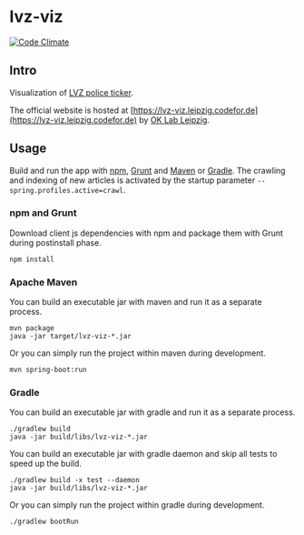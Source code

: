 # lvz-viz

[![Code Climate](https://codeclimate.com/github/CodeforLeipzig/lvz-viz/badges/gpa.svg)](https://codeclimate.com/github/CodeforLeipzig/lvz-viz)

## Intro

Visualization of [LVZ police ticker](http://www.lvz-online.de/leipzig/polizeiticker/r-polizeiticker.html).

The official website is hosted at [https://lvz-viz.leipzig.codefor.de](https://lvz-viz.leipzig.codefor.de)
by [OK Lab Leipzig](http://codefor.de/projekte/2014-07-01-le-lvz_polizeiticker_visualisierung).

## Usage

Build and run the app with [npm](https://www.npmjs.com), [Grunt](http://gruntjs.com/) and [Maven](https://maven.apache.org/) or [Gradle](https://gradle.org). The crawling and indexing of new articles is activated by the startup parameter `--spring.profiles.active=crawl`.

### npm and Grunt

Download client js dependencies with npm and package them with Grunt during postinstall phase.

    npm install

### Apache Maven

You can build an executable jar with maven and run it as a separate process.

    mvn package
    java -jar target/lvz-viz-*.jar

Or you can simply run the project within maven during development.

    mvn spring-boot:run

### Gradle

You can build an executable jar with gradle and run it as a separate process.

    ./gradlew build
    java -jar build/libs/lvz-viz-*.jar

You can build an executable jar with gradle daemon and skip all tests to speed up the build.

    ./gradlew build -x test --daemon
    java -jar build/libs/lvz-viz-*.jar

Or you can simply run the project within gradle during development.

    ./gradlew bootRun

